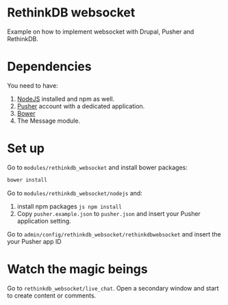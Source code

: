 RethinkDB websocket
====

Example on how to implement websocket with Drupal, Pusher and RethinkDB.


Dependencies
===

You need to have:
1. [NodeJS](http://www.nodejs.org) installed and npm as well.
2. [Pusher](http://www.pusher.com) account with a dedicated application.
3. [Bower](http://bower.io)
4. The Message module.

Set up
===
Go to `modules/rethinkdb_websocket` and install bower packages:

```js
bower install
```

Go to `modules/rethinkdb_websocket/nodejs` and:

1. install npm packages ```js npm install```
2. Copy `pusher.example.json` to `pusher.json` and insert your Pusher 
application setting.

Go to `admin/config/rethinkdb_websocket/rethinkdbwebsocket` and insert the your
Pusher app ID

Watch the magic beings
===
Go to `rethinkdb_websocket/live_chat`. Open a secondary window and start to 
create content or comments.

